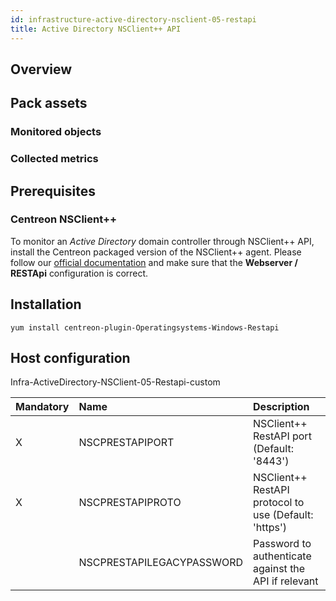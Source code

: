 ```yaml
---
id: infrastructure-active-directory-nsclient-05-restapi
title: Active Directory NSClient++ API
---
```


## Overview

## Pack assets

### Monitored objects

### Collected metrics

## Prerequisites

### Centreon NSClient++

To monitor an *Active Directory* domain controller through NSClient++ API, install the Centreon packaged version 
of the NSClient++ agent. Please follow our [official documentation](../plugin-packs/tutorials/centreon-nsclient-tutorial.html) 
and make sure that the **Webserver / RESTApi** configuration is correct.

## Installation 

``` shell
yum install centreon-plugin-Operatingsystems-Windows-Restapi
```

## Host configuration

Infra-ActiveDirectory-NSClient-05-Restapi-custom

| Mandatory | Name                      | Description                                           |
|:----------|:--------------------------|:------------------------------------------------------|
| X         | NSCPRESTAPIPORT           | NSClient++ RestAPI port (Default: '8443')             |
| X         | NSCPRESTAPIPROTO          | NSClient++ RestAPI protocol to use (Default: 'https') |
|           | NSCPRESTAPILEGACYPASSWORD | Password to authenticate against the API if relevant  |